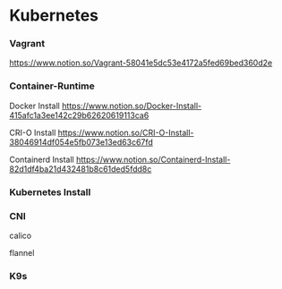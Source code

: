 # Kubernetes
### Vagrant
https://www.notion.so/Vagrant-58041e5dc53e4172a5fed69bed360d2e

### Container-Runtime
Docker Install
https://www.notion.so/Docker-Install-415afc1a3ee142c29b62620619113ca6

CRI-O Install
https://www.notion.so/CRI-O-Install-38046914df054e5fb073e13ed63c67fd

Containerd Install
https://www.notion.so/Containerd-Install-82d1df4ba21d432481b8c61ded5fdd8c

### Kubernetes Install

### CNI
calico

flannel

### K9s
